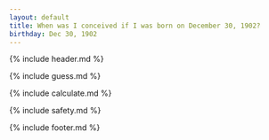```yaml
---
layout: default
title: When was I conceived if I was born on December 30, 1902?
birthday: Dec 30, 1902
---
```


{% include header.md %}

{% include guess.md %}

{% include calculate.md %}

{% include safety.md %}

{% include footer.md %}



